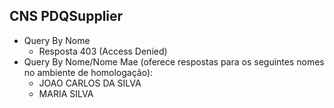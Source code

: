 ## CNS PDQSupplier
- Query By Nome
  - Resposta 403 (Access Denied)
- Query By Nome/Nome Mae (oferece respostas para os seguintes nomes no ambiente de homologação):
  - JOAO CARLOS DA SILVA
  - MARIA SILVA
